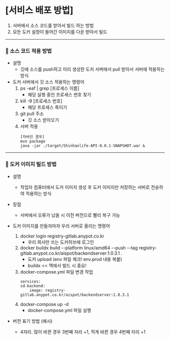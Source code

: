 # [서비스 배포 방법]

1. 서버에서 소스 코드를 받아서 빌드 하는 방법 
2. 모든 도커 설정이 들어간 이미지를 다운 받아서 빌드

---
### 🚀 소스 코드 적용 방법
* 설명
	* 깃에 소스를 push하고 미리 생성한 도커 서버에서 pull 받아서 서버에 적용하는 방식
* 도커 서버에서 깃 소스 적용하는 명령어
	1. ps -eaf | grep [프로세스 이름]
		- 해당 실행 중인 프로세스 번호 찾기
	2. kill -9 [프로세스 번호]
		- 해당 프로세스 죽이기
	3. git pull 주소
		- 깃 소스 받아오기
	4. 서버 적용
		```
		[자바인 경우]
		mvn package
		java -jar ./target/Shinhanlife-API-0.0.1-SNAPSHOT.war & 
		```
---
### 🚀 도커 이미지 빌드 방법
* 설명
	* 작업자 컴퓨터에서 도커 이미지 생성 후 도커 이미지만 저장하는 서버로 전송하여 적용하는 방식 
* 장점
	* 서버에서 오류가 났을 시 이전 버전으로 빨리 복구 가능
* 도커 이미지를 만들자마자 우리 서버로 올리는 명령어
	1. docker login registry-gitlab.anypot.co.kr 
		- 우리 회사만 쓰는 도커허브에 로그인
	2. docker buildx build --platform linux/amd64 --push --tag registry-gitlab.anypot.co.kr/aispot/backendserver:1.0.3.1 .
		- 도커 upload (env 파일 체크! env.prod 내용 복붙)
		- buildx << 맥에서 빌드 시 중요!
	3. docker-compose.yml 파일 변경 작업
		```
		services:
		sd-backend:
			image: registry-gitlab.anypot.co.kr/aispot/backendserver:1.0.3.1
		```
	4. docker-compose up -d
		- docker-compose.yml 파일 실행


* 버전 표기 방법 (예시)
	* 4자리. 많이 바뀐 경우 3번째 자리 +1, 적게 바뀐 경우 4번째 자리 +1